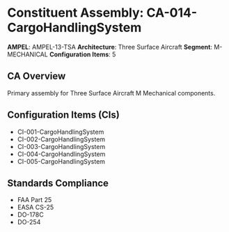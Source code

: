 # Constituent Assembly: CA-014-CargoHandlingSystem

**AMPEL**: AMPEL-13-TSA
**Architecture**: Three Surface Aircraft
**Segment**: M-MECHANICAL
**Configuration Items**: 5

## CA Overview
Primary assembly for Three Surface Aircraft M Mechanical components.

## Configuration Items (CIs)
- CI-001-CargoHandlingSystem
- CI-002-CargoHandlingSystem
- CI-003-CargoHandlingSystem
- CI-004-CargoHandlingSystem
- CI-005-CargoHandlingSystem

## Standards Compliance
- FAA Part 25
- EASA CS-25
- DO-178C
- DO-254
